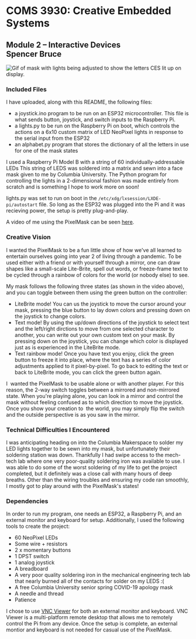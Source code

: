 # COMS 3930: Creative Embedded Systems
## Module 2 – Interactive Devices <br> Spencer Bruce 

![Gif of mask with lights being adjusted to show the letters CES lit up on display.](images/CES-mask.gif)

### Included Files

I have uploaded, along with this README, the following files:
- a joystick.ino program to be run on an ESP32 microcontroller. This file is what  sends button, joystick, and switch inputs to the Raspberry Pi.
- a lights.py to be run on the Raspberry Pi on boot, which controls the actions on a 6x10 custom matrix of LED NeoPixel lights in response to the serial input from the ESP32
- an alphabet.py program that stores the dictionary of all the letters in use for one of the mask states

I used a Raspberry Pi Model B with a string of 60 individually-addressable LEDs This string of LEDS was soldered into a matrix and sewn into a face mask given to me by Columbia University. The Python program for controlling the lights in a 2-dimensional fashion was made entirely from scratch and is something I hope to work more on soon!

lights.py was set to run on boot in the `/etc/xdg/lxsession/LXDE-pi/autostart` file. So long as the ESP32 was plugged into the Pi and it was recieving power, the setup is pretty plug-and-play.

A video of me using the PixelMask can be seen [here](https://www.youtube.com/watch?v=pNKkRJZEMz8&feature=youtu.be). 

### Creative Vision
I wanted the PixelMask to be a fun little show of how we've all learned to entertain ourselves going into year 2 of living through a pandemic. To be used either with a friend or with yourself through a mirror, one can draw shapes like a small-scale Lite-Brite, spell out words, or freeze-frame text to be cycled through a rainbow of colors for the world (or nobody else) to see.

My mask follows the following three states (as shown in the video above), and you can toggle between them using the green button on the controller:


- LiteBrite mode! You can us the joystick to move the cursor around your mask, pressing the blue button to lay down colors and pressing down on the joystick to change colors.
- Text mode! By using the up/down directions of the joystick to select text and the left/right dirctions to move from one selected character to another, you can write out your own custom text on your mask. By pressing down on the joystick, you can change which color is displayed just as is experienced in the LiteBrite mode.
- Text rainbow mode! Once you have text you enjoy, click the green button to freeze it into place, where the text has a series of color adjustments applied to it pixel-by-pixel. To go back to editing the text or back to LiteBrite mode, you can click the green button again.


I  wanted the PixelMask to be usable alone or with another player. For this reason, the 2-way switch toggles between a mirrored and non-mirrored state. When you're playing alone, you can look in a mirror and control the mask without feeling confused as to which direction to move the joystick. Once you show your creation to  the world, you may simply flip the switch and the outside perspective is as you saw in the mirror.

### Technical Difficulties I Encountered
I was anticipating heading on into the Columbia Makerspace to solder my LED lights together to be sewn into my mask, but unfortunately their soldering station was down. Thankfully I had swipe access to the mech-tech lab where one very poor-quality soldering iron was available to use. I was able to do some of the worst soldering of my life to get the project completed, but it definitely was a close call with many hours of deep breaths. Other than the wiring troubles and ensuring my code ran smoothly, I mostly got to play around with the PixelMask's states!

### Dependencies
In order to run my program, one needs an ESP32, a Raspberry Pi, and an external
monitor and keyboard for setup. Additionally, I used the following tools to create the project: 
- 60 NeoPixel LEDs
- Some wire + resistors 
- 2 x momentary buttons 
- 1 DPST switch
- 1 analog joystick
- A breadboard
- A very poor quality soldering iron in the mechanical engineering tech lab that nearly burned all of the contacts for solder on my LEDS :( 
- A free Columbia University senior spring COVID-19 apology mask
- A needle and thread
- Patience 

I chose to use [VNC Viewer](www.realvnc.com) for both an external monitor and keyboard. VNC Viewer is a multi-platform remote desktop that allows me to remotely control the Pi from any device. Once the setup is complete, an external montior and keyboard is not needed for casual use of the PixelMask.